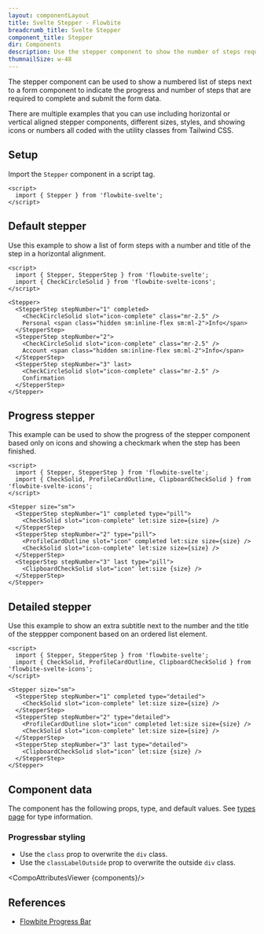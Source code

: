 ```yaml
---
layout: componentLayout
title: Svelte Stepper - Flowbite
breadcrumb_title: Svelte Stepper
component_title: Stepper
dir: Components
description: Use the stepper component to show the number of steps required to complete a form inside your application based on Tailwind CSS
thumnailSize: w-48
---
```


<script>
  import { TableProp, TableDefaultRow, CompoAttributesViewer } from '../../utils'
  import { P, A } from '$lib'
  import componentData1 from '../../component-data/Stepper.json'
  const components = 'Stepper'
</script>

The stepper component can be used to show a numbered list of steps next to a form component to indicate the progress and number of steps that are required to complete and submit the form data.

There are multiple examples that you can use including horizontal or vertical aligned stepper components, different sizes, styles, and showing icons or numbers all coded with the utility classes from Tailwind CSS.

## Setup

Import the `Stepper` component in a script tag.

```svelte example hideOutput
<script>
  import { Stepper } from 'flowbite-svelte';
</script>
```

## Default stepper

Use this example to show a list of form steps with a number and title of the step in a horizontal alignment.

```svelte example
<script>
  import { Stepper, StepperStep } from 'flowbite-svelte';
  import { CheckCircleSolid } from 'flowbite-svelte-icons';
</script>

<Stepper>
  <StepperStep stepNumber="1" completed>
    <CheckCircleSolid slot="icon-complete" class="mr-2.5" />
    Personal <span class="hidden sm:inline-flex sm:ml-2">Info</span>
  </StepperStep>
  <StepperStep stepNumber="2">
    <CheckCircleSolid slot="icon-complete" class="mr-2.5" />
    Account <span class="hidden sm:inline-flex sm:ml-2">Info</span>
  </StepperStep>
  <StepperStep stepNumber="3" last>
    <CheckCircleSolid slot="icon-complete" class="mr-2.5" />
    Confirmation
  </StepperStep>
</Stepper>
```

## Progress stepper

This example can be used to show the progress of the stepper component based only on icons and showing a checkmark when the step has been finished.

```svelte example
<script>
  import { Stepper, StepperStep } from 'flowbite-svelte';
  import { CheckSolid, ProfileCardOutline, ClipboardCheckSolid } from 'flowbite-svelte-icons';
</script>

<Stepper size="sm">
  <StepperStep stepNumber="1" completed type="pill">
    <CheckSolid slot="icon-complete" let:size size={size} />
  </StepperStep>
  <StepperStep stepNumber="2" type="pill">
    <ProfileCardOutline slot="icon" completed let:size size={size} />
    <CheckSolid slot="icon-complete" let:size size={size} />
  </StepperStep>
  <StepperStep stepNumber="3" last type="pill">
    <ClipboardCheckSolid slot="icon" let:size {size} />
  </StepperStep>
</Stepper>
```

## Detailed stepper

Use this example to show an extra subtitle next to the number and the title of the steppper component based on an ordered list element.

```svelte example
<script>
  import { Stepper, StepperStep } from 'flowbite-svelte';
  import { CheckSolid, ProfileCardOutline, ClipboardCheckSolid } from 'flowbite-svelte-icons';
</script>

<Stepper size="sm">
  <StepperStep stepNumber="1" completed type="detailed">
    <CheckSolid slot="icon-complete" let:size size={size} />
  </StepperStep>
  <StepperStep stepNumber="2" type="detailed">
    <ProfileCardOutline slot="icon" completed let:size size={size} />
    <CheckSolid slot="icon-complete" let:size size={size} />
  </StepperStep>
  <StepperStep stepNumber="3" last type="detailed">
    <ClipboardCheckSolid slot="icon" let:size {size} />
  </StepperStep>
</Stepper>
```

## Component data

The component has the following props, type, and default values. See [types page](/docs/pages/typescript) for type information.

### Progressbar styling

- Use the `class` prop to overwrite the `div` class.
- Use the `classLabelOutside` prop to overwrite the outside `div` class.

<CompoAttributesViewer {components}/>

## References

- [Flowbite Progress Bar](https://flowbite.com/docs/components/progress/)
